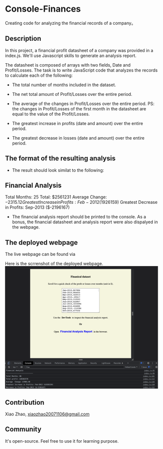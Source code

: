 # Console-Finances
Creating code for analyzing the financial records of a company。


## Description
In this project, a financial profit datasheet of a company was provided in a index.js. We'll use Javascript skills to generate an analysis report.

The datasheet is composed of arrays with two fields, Date and Profit/Losses. The task is to write JavaScript code that analyzes the records to calculate each of the following:

* The total number of months included in the dataset.

* The net total amount of Profit/Losses over the entire period.

* The average of the changes in Profit/Losses over the entire period. PS: the changes in Profit/Losses of the first month in the datasheet are equal to the value of the Profit/Losses.

* The greatest increase in profits (date and amount) over the entire period.

* The greatest decrease in losses (date and amount) over the entire period.

## The format of the resulting analysis

* The result should look similat to the following:

Financial Analysis
----------------------------
Total Months: 25
Total: $2561231
Average  Change: $-2315.12
Greatest Increase in Profits: Feb-2012 ($1926159)
Greatest Decrease in Profits: Sep-2013 ($-2196167)

* The financial analysis report should be printed to the console. As a bonus, the financial datasheet and analysis report were also dispalyed in the webpage.


## The deployed webpage  
The live webpage can be found via 

Here is the scrrenshot of the deployed webpage.
![Bootstrap portfolio webpage](/images/webpage.png)

## Contribution
Xiao Zhao, xiaozhao20071106@gmail.com

## Community
It's open-source. Feel free to use it for learning purpose.
